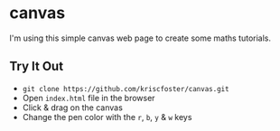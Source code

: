 # canvas
I'm using this simple canvas web page to create some maths tutorials.

## Try It Out
* ```git clone https://github.com/kriscfoster/canvas.git```
* Open ```index.html``` file in the browser
* Click & drag on the canvas
* Change the pen color with the ```r```, ```b```, ```y``` & ```w``` keys